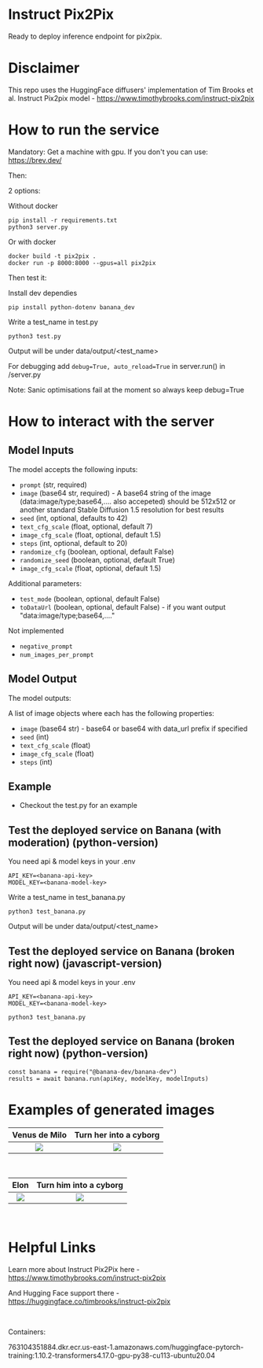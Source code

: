 
# Instruct Pix2Pix

Ready to deploy inference endpoint for pix2pix. 

# Disclaimer

This repo uses the HuggingFace diffusers' implementation of Tim Brooks et al. Instruct Pix2pix model - https://www.timothybrooks.com/instruct-pix2pix


# How to run the service
Mandatory: Get a machine with gpu. 
If you don't you can use: https://brev.dev/

Then:

2 options:

Without docker
```
pip install -r requirements.txt
python3 server.py
```

Or with docker

```
docker build -t pix2pix .
docker run -p 8000:8000 --gpus=all pix2pix
```

Then test it: 

Install dev dependies

```
pip install python-dotenv banana_dev
```

Write a test_name in test.py
```
python3 test.py
```

Output will be under data/output/<test_name>

For debugging
add `debug=True, auto_reload=True` in server.run() in /server.py

Note: Sanic optimisations fail at the moment so always keep debug=True



# How to interact with the server

## Model Inputs

The model accepts the following inputs:

* `prompt` (str, required)
* `image` (base64 str, required) - A base64 string of the image (data:image/type;base64,.... also accepeted) should be 512x512 or another standard Stable Diffusion 1.5 resolution for best results
* `seed` (int, optional, defaults to 42)
* `text_cfg_scale` (float, optional, default 7)
* `image_cfg_scale` (float, optional, default 1.5)
* `steps` (int, optional, default to 20)
* `randomize_cfg` (boolean, optional, default False)
* `randomize_seed` (boolean, optional, default True)
* `image_cfg_scale` (float, optional, default 1.5)

Additional parameters:
* `test_mode` (boolean, optional, default False)
* `toDataUrl` (boolean, optional, default False) - if you want output "data:image/type;base64,...."


Not implemented
* `negative_prompt`
* `num_images_per_prompt`



## Model Output

The model outputs:

A list of image objects where each has the following properties:
* `image` (base64 str) - base64 or base64 with data_url prefix if specified
* `seed` (int)
* `text_cfg_scale` (float)
* `image_cfg_scale` (float)
* `steps` (int)



## Example

- Checkout the test.py for an example


## Test the deployed service on Banana (with moderation) (python-version)
You need api & model keys in your .env
```
API_KEY=<banana-api-key>
MODEL_KEY=<banana-model-key>
```

Write a test_name in test_banana.py
```
python3 test_banana.py
```

Output will be under data/output/<test_name>


## Test the deployed service on Banana (broken right now) (javascript-version)
You need api & model keys in your .env
```
API_KEY=<banana-api-key>
MODEL_KEY=<banana-model-key>
```

```
python3 test_banana.py
```

## Test the deployed service on Banana (broken right now) (python-version)

```
const banana = require("@banana-dev/banana-dev")
results = await banana.run(apiKey, modelKey, modelInputs)

```




# Examples of generated images

Venus de Milo             |  Turn her into a cyborg
:-------------------------:|:-------------------------:
![](https://github.com/eBoreal/serverless-pix2pix/blob/main/data/input/venus-of-milo-512.jpg)  |  ![](https://github.com/eBoreal/serverless-pix2pix/blob/main/data/output/venus-of-milo-512.jpeg) 

<br>

Elon            |  Turn him into a cyborg
:-------------------------:|:-------------------------:
![](https://github.com/eBoreal/serverless-pix2pix/blob/main/data/input/elon-512.jpg) |  ![](https://github.com/eBoreal/serverless-pix2pix/blob/main/data/output/elon-2-512.jpeg)

<br>

# Helpful Links

Learn more about Instruct Pix2Pix here - https://www.timothybrooks.com/instruct-pix2pix

And Hugging Face support there - https://huggingface.co/timbrooks/instruct-pix2pix

<br>


Containers: 


763104351884.dkr.ecr.us-east-1.amazonaws.com/huggingface-pytorch-training:1.10.2-transformers4.17.0-gpu-py38-cu113-ubuntu20.04
